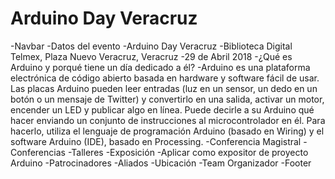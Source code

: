 # Arduino Day Veracruz
-Navbar
-Datos del evento
 -Arduino Day Veracruz
 -Biblioteca Digital Telmex, Plaza Nuevo Veracruz, Veracruz
 -29 de Abril 2018
-¿Qué es Arduino y porqué tiene un día dedicado a él?
 -Arduino es una plataforma electrónica de código abierto basada en hardware y software fácil de usar.
  Las placas Arduino pueden leer entradas (luz en un sensor, un dedo en un botón o un mensaje de Twitter) y convertirlo en una salida, activar un motor, encender un LED y publicar algo en línea.
  Puede decirle a su Arduino qué hacer enviando un conjunto de instrucciones al microcontrolador en él.
  Para hacerlo, utiliza el lenguaje de programación Arduino (basado en Wiring) y el software Arduino (IDE), basado en Processing.
-Conferencia Magistral
-Conferencias
-Talleres
-Exposición
 -Aplicar como expositor de proyecto Arduino
-Patrocinadores
-Aliados
-Ubicación
-Team Organizador
-Footer